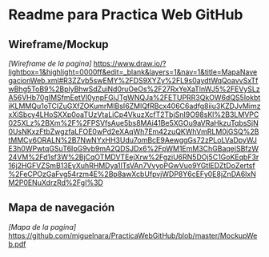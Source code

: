 # Readme para Practica Web GitHub
## Wireframe/Mockup
*[Wireframe de la pagina]*
https://www.draw.io/?lightbox=1&highlight=0000ff&edit=_blank&layers=1&nav=1&title=MapaNavegacionWeb.xml#R3ZZvb5swEMY%2FDS9XYZy%2FL9s0aydtWqQoavvSxTfwBhg5ToB9%2BplyBhwSdZuiNd0ruOeOs%2F27RxYeXaTlnWJ5%2FEVySLzA56VHb70gIMSfmEetVI0ynpFGiJTgWNQJa%2FETUPRR3QkOW6dQS5lokbtiKLMMQu1oTClZuGXfZOKumrMIBsI6ZMlQfRBcx406C6adfg8iiu3KZDJvMimzxXiSbcy4LHoSXXp0oaTUzVtaLiCp4VkuzXcfT2TbjSnI9O98sKl%2B3LMVPC025XLz%2BXm%2F%2FPSVfsAue5bs8MAi41Be5XGOu9aVRaHkzuTqbsSjN0UsNKxzFtbZwgzfaLFOE0wPd2eXAqWh7Em42zuQKWhVmRLM0jGSQ%2BtMMCy6ORALN%2B7NwNYxHH3Udu7omBcE9AewggGs72zPLoLVaDpyWJE3h0WPwtqGSuT6IpG9vb9mA2QDSJDx6%2FpWM1EmM3ChGBaqejSBfzW24VM%2Fd1sf3W%2BjCqOTMDVTEejXrw%2FgziU6RN5DOj5C1GoKEqbF3r16j2HGFVZSmB13EyXuhRHMDya1lTsVAn7VvyoPGwVuo9YGtlEDZtDoZertsf%2FeCPOzGaFvg54rzm4E%2Bp8awXcbUfpvjWDP8Y6cEFy0E8jZnDA6lxNM2P0ENuXdrzRd%2FgI%3D

## Mapa de navegación
*[Mapa de la pagina]*
https://github.com/miguelnara/PracticaWebGitHub/blob/master/MockupWeb.pdf
